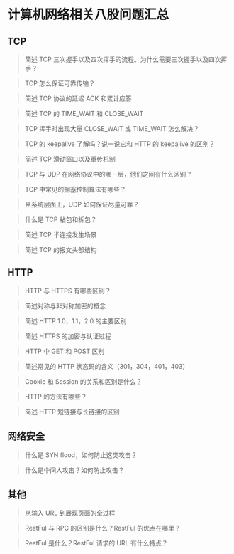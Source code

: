 # 计算机网络相关八股问题汇总

## TCP

> 简述 TCP 三次握手以及四次挥手的流程。为什么需要三次握手以及四次挥手？



> TCP 怎么保证可靠传输？



> 简述 TCP 协议的延迟 ACK 和累计应答



> 简述 TCP 的 TIME_WAIT 和 CLOSE_WAIT



> TCP 挥手时出现大量 CLOSE_WAIT 或 TIME_WAIT 怎么解决？



> TCP 的 keepalive 了解吗？说一说它和 HTTP 的 keepalive 的区别？



> 简述 TCP 滑动窗口以及重传机制



> TCP 与 UDP 在网络协议中的哪一层，他们之间有什么区别？



> TCP 中常见的拥塞控制算法有哪些？



> 从系统层面上，UDP 如何保证尽量可靠？



> 什么是 TCP 粘包和拆包？



> 简述 TCP 半连接发生场景



> 简述 TCP 的报文头部结构



## HTTP

> HTTP 与 HTTPS 有哪些区别？



> 简述对称与非对称加密的概念



> 简述 HTTP 1.0，1.1，2.0 的主要区别



> 简述 HTTPS 的加密与认证过程



> HTTP 中 GET 和 POST 区别



> 简述常见的 HTTP 状态码的含义（301，304，401，403）



> Cookie 和 Session 的关系和区别是什么？



> HTTP 的方法有哪些？



> 简述 HTTP 短链接与长链接的区别



## 网络安全

> 什么是 SYN flood，如何防止这类攻击？



> 什么是中间人攻击？如何防止攻击？



## 其他

> 从输入 URL 到展现页面的全过程



> RestFul 与 RPC 的区别是什么？RestFul 的优点在哪里？



> RestFul 是什么？RestFul 请求的 URL 有什么特点？